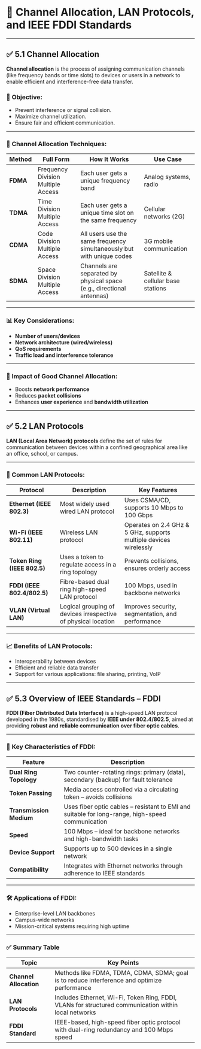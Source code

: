 

# 📘 **Channel Allocation, LAN Protocols, and IEEE FDDI Standards**

---

## ✅ **5.1 Channel Allocation**

**Channel allocation** is the process of assigning communication channels (like frequency bands or time slots) to devices or users in a network to enable efficient and interference-free data transfer.

### 🎯 **Objective:**

* Prevent interference or signal collision.
* Maximize channel utilization.
* Ensure fair and efficient communication.

---

### 🔄 **Channel Allocation Techniques:**

| Method   | Full Form                          | How It Works                                                          | Use Case                           |
| -------- | ---------------------------------- | --------------------------------------------------------------------- | ---------------------------------- |
| **FDMA** | Frequency Division Multiple Access | Each user gets a unique frequency band                                | Analog systems, radio              |
| **TDMA** | Time Division Multiple Access      | Each user gets a unique time slot on the same frequency               | Cellular networks (2G)             |
| **CDMA** | Code Division Multiple Access      | All users use the same frequency simultaneously but with unique codes | 3G mobile communication            |
| **SDMA** | Space Division Multiple Access     | Channels are separated by physical space (e.g., directional antennas) | Satellite & cellular base stations |

---

### 📊 **Key Considerations:**

* **Number of users/devices**
* **Network architecture (wired/wireless)**
* **QoS requirements**
* **Traffic load and interference tolerance**

---

### 🔧 **Impact of Good Channel Allocation:**

* Boosts **network performance**
* Reduces **packet collisions**
* Enhances **user experience** and **bandwidth utilization**

---

## ✅ **5.2 LAN Protocols**

**LAN (Local Area Network) protocols** define the set of rules for communication between devices within a confined geographical area like an office, school, or campus.

---

### 📡 Common LAN Protocols:

| Protocol                    | Description                                                   | Key Features                                                      |
| --------------------------- | ------------------------------------------------------------- | ----------------------------------------------------------------- |
| **Ethernet (IEEE 802.3)**   | Most widely used wired LAN protocol                           | Uses CSMA/CD, supports 10 Mbps to 100 Gbps                        |
| **Wi-Fi (IEEE 802.11)**     | Wireless LAN protocol                                         | Operates on 2.4 GHz & 5 GHz, supports multiple devices wirelessly |
| **Token Ring (IEEE 802.5)** | Uses a token to regulate access in a ring topology            | Prevents collisions, ensures orderly access                       |
| **FDDI (IEEE 802.4/802.5)** | Fibre-based dual ring high-speed LAN protocol                 | 100 Mbps, used in backbone networks                               |
| **VLAN (Virtual LAN)**      | Logical grouping of devices irrespective of physical location | Improves security, segmentation, and performance                  |

---

### 📈 **Benefits of LAN Protocols:**

* Interoperability between devices
* Efficient and reliable data transfer
* Support for various applications: file sharing, printing, VoIP

---

## ✅ **5.3 Overview of IEEE Standards – FDDI**

**FDDI (Fiber Distributed Data Interface)** is a high-speed LAN protocol developed in the 1980s, standardised by **IEEE under 802.4/802.5**, aimed at providing **robust and reliable communication over fiber optic cables**.

---

### 🧱 **Key Characteristics of FDDI:**

| Feature                 | Description                                                                                      |
| ----------------------- | ------------------------------------------------------------------------------------------------ |
| **Dual Ring Topology**  | Two counter-rotating rings: primary (data), secondary (backup) for fault tolerance               |
| **Token Passing**       | Media access controlled via a circulating token – avoids collisions                              |
| **Transmission Medium** | Uses fiber optic cables – resistant to EMI and suitable for long-range, high-speed communication |
| **Speed**               | 100 Mbps – ideal for backbone networks and high-bandwidth tasks                                  |
| **Device Support**      | Supports up to 500 devices in a single network                                                   |
| **Compatibility**       | Integrates with Ethernet networks through adherence to IEEE standards                            |

---

### 🛠️ **Applications of FDDI:**

* Enterprise-level LAN backbones
* Campus-wide networks
* Mission-critical systems requiring high uptime

---

### ✅ Summary Table

| Topic                  | Key Points                                                                                           |
| ---------------------- | ---------------------------------------------------------------------------------------------------- |
| **Channel Allocation** | Methods like FDMA, TDMA, CDMA, SDMA; goal is to reduce interference and optimize performance         |
| **LAN Protocols**      | Includes Ethernet, Wi-Fi, Token Ring, FDDI, VLANs for structured communication within local networks |
| **FDDI Standard**      | IEEE-based, high-speed fiber optic protocol with dual-ring redundancy and 100 Mbps speed             |

